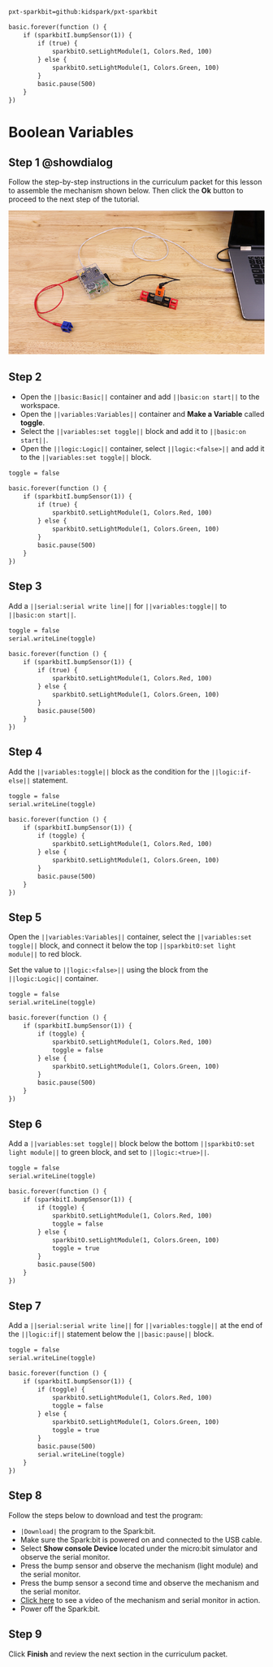 ```package
pxt-sparkbit=github:kidspark/pxt-sparkbit
```

```template
basic.forever(function () {
    if (sparkbitI.bumpSensor(1)) {
        if (true) {
            sparkbitO.setLightModule(1, Colors.Red, 100)
        } else {
            sparkbitO.setLightModule(1, Colors.Green, 100)
        }
        basic.pause(500)
    }
})
```

# Boolean Variables

## Step 1 @showdialog

Follow the step-by-step instructions in the curriculum packet for this lesson to assemble the mechanism shown below. Then click the **Ok** button to proceed to the next step of the tutorial.

![boolean-variables](https://raw.githubusercontent.com/KidSpark/tutorials/master/assets/3-4-boolean-variables.png)

## Step 2

* Open the ``||basic:Basic||`` container and add ``||basic:on start||`` to the workspace.
* Open the ``||variables:Variables||`` container and **Make a Variable** called **toggle**.
* Select the ``||variables:set toggle||`` block and add it to ``||basic:on start||``. 
* Open the ``||logic:Logic||`` container, select ``||logic:<false>||`` and add it to the ``||variables:set toggle||`` block. 
 
```blocks
toggle = false
```

```blocks
basic.forever(function () {
    if (sparkbitI.bumpSensor(1)) {
        if (true) {
            sparkbitO.setLightModule(1, Colors.Red, 100)
        } else {
            sparkbitO.setLightModule(1, Colors.Green, 100)
        }
        basic.pause(500)
    }
})
```

## Step 3

Add a ``||serial:serial write line||`` for ``||variables:toggle||`` to ``||basic:on start||``.

```blocks
toggle = false
serial.writeLine(toggle)
```

```blocks
basic.forever(function () {
    if (sparkbitI.bumpSensor(1)) {
        if (true) {
            sparkbitO.setLightModule(1, Colors.Red, 100)
        } else {
            sparkbitO.setLightModule(1, Colors.Green, 100)
        }
        basic.pause(500)
    }
})
```

## Step 4

Add the ``||variables:toggle||`` block as the condition for the ``||logic:if-else||`` statement.

```blocks
toggle = false
serial.writeLine(toggle)
```

```blocks
basic.forever(function () {
    if (sparkbitI.bumpSensor(1)) {
        if (toggle) {
            sparkbitO.setLightModule(1, Colors.Red, 100)
        } else {
            sparkbitO.setLightModule(1, Colors.Green, 100)
        }
        basic.pause(500)
    }
})
```

## Step 5

Open the ``||variables:Variables||`` container, select the ``||variables:set toggle||`` block, and connect it below the top ``||sparkbitO:set light module||`` to red block.

Set the value to ``||logic:<false>||`` using the block from the ``||logic:Logic||`` container.

```blocks
toggle = false
serial.writeLine(toggle)
```

```blocks
basic.forever(function () {
    if (sparkbitI.bumpSensor(1)) {
        if (toggle) {
            sparkbitO.setLightModule(1, Colors.Red, 100)
            toggle = false
        } else {
            sparkbitO.setLightModule(1, Colors.Green, 100)
        }
        basic.pause(500)
    }
})
```

## Step 6

Add a ``||variables:set toggle||`` block below the bottom ``||sparkbitO:set light module||`` to green block, and set to ``||logic:<true>||``.

```blocks
toggle = false
serial.writeLine(toggle)
```

```blocks
basic.forever(function () {
    if (sparkbitI.bumpSensor(1)) {
        if (toggle) {
            sparkbitO.setLightModule(1, Colors.Red, 100)
            toggle = false
        } else {
            sparkbitO.setLightModule(1, Colors.Green, 100)
            toggle = true
        }
        basic.pause(500)
    }
})
```

## Step 7

Add a ``||serial:serial write line||`` for ``||variables:toggle||`` at the end of the ``||logic:if||`` statement below the ``||basic:pause||`` block.

```blocks
toggle = false
serial.writeLine(toggle)
```

```blocks
basic.forever(function () {
    if (sparkbitI.bumpSensor(1)) {
        if (toggle) {
            sparkbitO.setLightModule(1, Colors.Red, 100)
            toggle = false
        } else {
            sparkbitO.setLightModule(1, Colors.Green, 100)
            toggle = true
        }
        basic.pause(500)
        serial.writeLine(toggle)
    }
})
```

## Step 8

Follow the steps below to download and test the program:
* ``|Download|`` the program to the Spark:bit.
* Make sure the Spark:bit is powered on and connected to the USB cable.
* Select **Show console Device** located under the micro:bit simulator and observe the serial monitor.
* Press the bump sensor and observe the mechanism (light module) and the serial monitor.
* Press the bump sensor a second time and observe the mechanism and the serial monitor.
* [Click here](https://youtu.be/X5Tcty-1vLA) to see a video of the mechanism and serial monitor in action.
* Power off the Spark:bit.

## Step 9

Click **Finish** and review the next section in the curriculum packet.